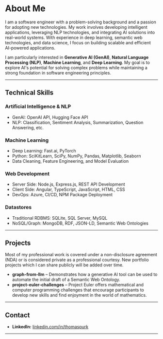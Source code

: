 # About Me  

I am a software engineer with a problem-solving background and a passion for adopting new technologies. My work involves developing intelligent applications, leveraging NLP technologies, and integrating AI solutions into real-world systems. With experience in deep learning, semantic web technologies, and data science, I focus on building scalable and efficient AI-powered applications.  

I am particularly interested in **Generative AI (GenAI)**, **Natural Language Processing (NLP)**, **Machine Learning**, and **Deep Learning**. My goal is to explore AI's potential for solving complex problems while maintaining a strong foundation in software engineering principles.  

---

## Technical Skills  

### Artificial Intelligence & NLP 
- GenAI: OpenAI API, Hugging Face API  
- NLP: Classification, Sentiment Analysis, Summarization, Question Answering, etc.

### Machine Learning
- Deep Learning: Fast.ai, PyTorch 
- Python: SciKitLearn, SciPy, NumPy, Pandas, Matplotlib, Seaborn
- Data Cleaning, Feature Engineering, and Model Evaluation  

### Web Development  
- Server Side: Node.js, Express.js, REST API Development  
- Client Side: Angular, TypeScript, JavaScript, HTML, CSS  
- DevOps: Azure, CI/CD, NPM Package Deployment 

### Datastores 
- Traditional RDBMS: SQLite, SQL Server, MySQL
- NoSQL/Graph: MongoDB, RDF, JSON-LD, Semantic Web Ontologies 

---

## Projects

Most of my professional work is covered under a non-disclosure agreement (NDA) or is considered private as a professional courtesy. New portfolio projects which I can share publicly will be added over time.

- **graph-from-llm** – Demonstrates how a generative AI tool can be used to automate the initial draft of a Semantic Web Ontology.  
- **project-euler-challenges** – Project Euler offers mathematical and computer programming challenges that encourage participants to develop new skills and find enjoyment in the world of mathematics.   

---

## Contact  
- **LinkedIn:** [linkedin.com/in/thomaspurk](https://linkedin.com/in/thomaspurk)  

---

